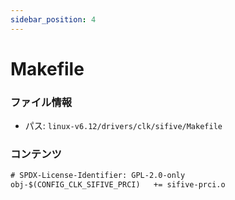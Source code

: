 ```yaml
---
sidebar_position: 4
---
```

# Makefile

### ファイル情報

- パス: `linux-v6.12/drivers/clk/sifive/Makefile`

### コンテンツ

```txt
# SPDX-License-Identifier: GPL-2.0-only
obj-$(CONFIG_CLK_SIFIVE_PRCI)	+= sifive-prci.o

```
